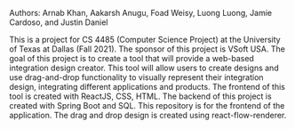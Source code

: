 Authors: Arnab Khan, Aakarsh Anugu, Foad Weisy, Luong Luong, Jamie Cardoso, and Justin Daniel

This is a project for CS 4485 (Computer Science Project) at the University of Texas at Dallas (Fall 2021). The sponsor of this project is VSoft USA. The goal of this project is to create a tool that will provide a web-based integration design creator. This tool will allow users to create designs and use drag-and-drop functionality to visually represent their integration design, integrating different applications and products. The frontend of this tool is created with ReactJS, CSS, HTML. The backend of this project is created with Spring Boot and SQL. This repository is for the frontend of the application. The drag and drop design is created using react-flow-renderer. 
